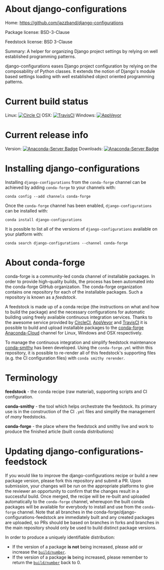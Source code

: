 About django-configurations
===========================

Home: https://github.com/jazzband/django-configurations

Package license: BSD-3-Clause

Feedstock license: BSD 3-Clause

Summary: A helper for organizing Django project settings by relying on well established programming patterns.  

django-configurations eases Django project configuration by relying on the composability of Python classes. It extends the notion of Django's module based settings loading with well established object oriented programming patterns.


Current build status
====================

Linux: [![Circle CI](https://circleci.com/gh/conda-forge/django-configurations-feedstock.svg?style=shield)](https://circleci.com/gh/conda-forge/django-configurations-feedstock)
OSX: [![TravisCI](https://travis-ci.org/conda-forge/django-configurations-feedstock.svg?branch=master)](https://travis-ci.org/conda-forge/django-configurations-feedstock)
Windows: [![AppVeyor](https://ci.appveyor.com/api/projects/status/github/conda-forge/django-configurations-feedstock?svg=True)](https://ci.appveyor.com/project/conda-forge/django-configurations-feedstock/branch/master)

Current release info
====================
Version: [![Anaconda-Server Badge](https://anaconda.org/conda-forge/django-configurations/badges/version.svg)](https://anaconda.org/conda-forge/django-configurations)
Downloads: [![Anaconda-Server Badge](https://anaconda.org/conda-forge/django-configurations/badges/downloads.svg)](https://anaconda.org/conda-forge/django-configurations)

Installing django-configurations
================================

Installing `django-configurations` from the `conda-forge` channel can be achieved by adding `conda-forge` to your channels with:

```
conda config --add channels conda-forge
```

Once the `conda-forge` channel has been enabled, `django-configurations` can be installed with:

```
conda install django-configurations
```

It is possible to list all of the versions of `django-configurations` available on your platform with:

```
conda search django-configurations --channel conda-forge
```


About conda-forge
=================

conda-forge is a community-led conda channel of installable packages.
In order to provide high-quality builds, the process has been automated into the
conda-forge GitHub organization. The conda-forge organization contains one repository
for each of the installable packages. Such a repository is known as a *feedstock*.

A feedstock is made up of a conda recipe (the instructions on what and how to build
the package) and the necessary configurations for automatic building using freely
available continuous integration services. Thanks to the awesome service provided by
[CircleCI](https://circleci.com/), [AppVeyor](http://www.appveyor.com/)
and [TravisCI](https://travis-ci.org/) it is possible to build and upload installable
packages to the [conda-forge](https://anaconda.org/conda-forge)
[Anaconda-Cloud](http://docs.anaconda.org/) channel for Linux, Windows and OSX respectively.

To manage the continuous integration and simplify feedstock maintenance
[conda-smithy](http://github.com/conda-forge/conda-smithy) has been developed.
Using the ``conda-forge.yml`` within this repository, it is possible to re-render all of
this feedstock's supporting files (e.g. the CI configuration files) with ``conda smithy rerender``.


Terminology
===========

**feedstock** - the conda recipe (raw material), supporting scripts and CI configuration.

**conda-smithy** - the tool which helps orchestrate the feedstock.
                   Its primary use is in the construction of the CI ``.yml`` files
                   and simplify the management of *many* feedstocks.

**conda-forge** - the place where the feedstock and smithy live and work to
                  produce the finished article (built conda distributions)


Updating django-configurations-feedstock
========================================

If you would like to improve the django-configurations recipe or build a new
package version, please fork this repository and submit a PR. Upon submission,
your changes will be run on the appropriate platforms to give the reviewer an
opportunity to confirm that the changes result in a successful build. Once
merged, the recipe will be re-built and uploaded automatically to the
`conda-forge` channel, whereupon the built conda packages will be available for
everybody to install and use from the `conda-forge` channel.
Note that all branches in the conda-forge/django-configurations-feedstock are
immediately built and any created packages are uploaded, so PRs should be based
on branches in forks and branches in the main repository should only be used to
build distinct package versions.

In order to produce a uniquely identifiable distribution:
 * If the version of a package **is not** being increased, please add or increase
   the [``build/number``](http://conda.pydata.org/docs/building/meta-yaml.html#build-number-and-string).
 * If the version of a package **is** being increased, please remember to return
   the [``build/number``](http://conda.pydata.org/docs/building/meta-yaml.html#build-number-and-string)
   back to 0.
